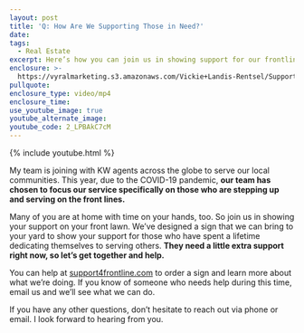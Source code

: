 ```yaml
---
layout: post
title: 'Q: How Are We Supporting Those in Need?'
date:
tags:
  - Real Estate
excerpt: Here’s how you can join us in showing support for our frontline workers.
enclosure: >-
  https://vyralmarketing.s3.amazonaws.com/Vickie+Landis-Rentsel/Support+Front+Line+Workers+in+Pennsylvania.mp4
pullquote:
enclosure_type: video/mp4
enclosure_time:
use_youtube_image: true
youtube_alternate_image:
youtube_code: 2_LPBAkC7cM
---
```


{% include youtube.html %}

My team is joining with KW agents across the globe to serve our local communities. This year, due to the COVID-19 pandemic, **our team has chosen to focus our service specifically on those who are stepping up and serving on the front lines.**

Many of you are at home with time on your hands, too. So join us in showing your support on your front lawn. We’ve designed a sign that we can bring to your yard to show your support for those who have spent a lifetime dedicating themselves to serving others. **They need a little extra support right now, so let’s get together and help.**

You can help at [support4frontline.com](http://support4frontline.com) to order a sign and learn more about what we’re doing. If you know of someone who needs help during this time, email us and we’ll see what we can do.

If you have any other questions, don’t hesitate to reach out via phone or email. I look forward to hearing from you.

&nbsp;